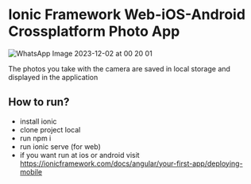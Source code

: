 # Ionic Framework Web-iOS-Android Crossplatform Photo App

![WhatsApp Image 2023-12-02 at 00 20 01](https://github.com/umutsobe/E-Commerce-ASP.Net-Core-7/assets/120561448/7a0f94ec-8ddd-4fa9-8edd-b307b1a94694)

The photos you take with the camera are saved in local storage and displayed in the application

## How to run?

- install ionic
- clone project local
- run npm i
- run ionic serve (for web)
- if you want run at ios or android visit https://ionicframework.com/docs/angular/your-first-app/deploying-mobile
